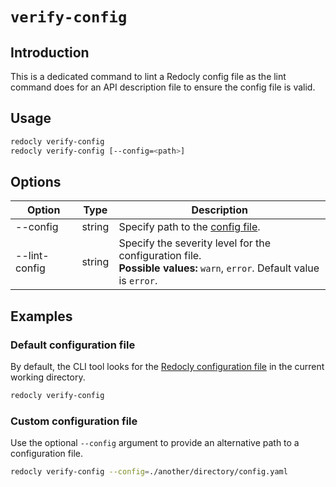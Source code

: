 # `verify-config`

## Introduction

This is a dedicated command to lint a Redocly config file as the lint command does for an API description file to ensure the config file is valid.

## Usage

```bash
redocly verify-config
redocly verify-config [--config=<path>]
```

## Options

| Option        | Type   | Description                                                                                                                  |
| ------------- | ------ | ---------------------------------------------------------------------------------------------------------------------------- |
| --config      | string | Specify path to the [config file](#custom-configuration-file).                                                               |
| --lint-config | string | Specify the severity level for the configuration file. <br/> **Possible values:** `warn`, `error`. Default value is `error`. |

## Examples

### Default configuration file

By default, the CLI tool looks for the [Redocly configuration file](../configuration/index.md) in the current working directory.

```bash
redocly verify-config
```

### Custom configuration file

Use the optional `--config` argument to provide an alternative path to a configuration file.

```bash
redocly verify-config --config=./another/directory/config.yaml
```
